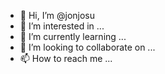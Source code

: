 - 👋 Hi, I’m @jonjosu
- 👀 I’m interested in ...
- 🌱 I’m currently learning ...
- 💞️ I’m looking to collaborate on ...
- 📫 How to reach me ...

<!---
jonjosu/jonjosu is a ✨ special ✨ repository because its `README.md` (this file) appears on your GitHub profile.
You can click the Preview link to take a look at your changes.
--->
